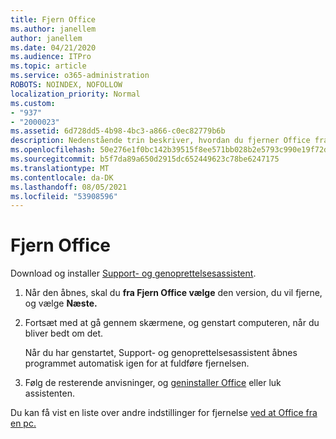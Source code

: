 ```yaml
---
title: Fjern Office
ms.author: janellem
author: janellem
ms.date: 04/21/2020
ms.audience: ITPro
ms.topic: article
ms.service: o365-administration
ROBOTS: NOINDEX, NOFOLLOW
localization_priority: Normal
ms.custom:
- "937"
- "2000023"
ms.assetid: 6d728dd5-4b98-4bc3-a866-c0ec82779b6b
description: Nedenstående trin beskriver, hvordan du fjerner Office fra en pc.
ms.openlocfilehash: 50e276e1f0bc142b39515f8ee571bb028b2e5793c990e19f72da5b88ea81c848
ms.sourcegitcommit: b5f7da89a650d2915dc652449623c78be6247175
ms.translationtype: MT
ms.contentlocale: da-DK
ms.lasthandoff: 08/05/2021
ms.locfileid: "53908596"
---
```

# <a name="uninstall-office"></a>Fjern Office

Download og installer [Support- og genoprettelsesassistent](https://aka.ms/SARA-OfficeUninstall-Alchemy).
  
1. Når den åbnes, skal du **fra Fjern Office vælge** den version, du vil fjerne, og vælge **Næste.**

2. Fortsæt med at gå gennem skærmene, og genstart computeren, når du bliver bedt om det.

    Når du har genstartet, Support- og genoprettelsesassistent åbnes programmet automatisk igen for at fuldføre fjernelsen.

3. Følg de resterende anvisninger, og [geninstaller Office](https://portal.office.com/OLS/MySoftware.aspx) eller luk assistenten.

Du kan få vist en liste over andre indstillinger for fjernelse [ved at Office fra en pc.](https://support.office.com/article/9dd49b83-264a-477a-8fcc-2fdf5dbf61d8?wt.mc_id=Alchemy_ClientDIA)
  